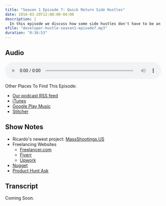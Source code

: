 ```yaml
---
title: "Season 1 Episode 7: Quick Return Side Hustles"
date: 2018-03-20T12:00:00-04:00
description: |
  In this episode we discuss how some side hustles don't have to be an incremental climb. There's things you can do to make money (or whatever your goal is) within a month or even a week.
efile: "developer-hustle-season1-episode7.mp3"
duration: "0:36:53"
---
```


## Audio

<audio style="width:100%;" controls>
	<source src="http://dl.developerhustle.io/developer-hustle-season1-episode7.mp3" type="audio/mpeg" />
</audio>

Other Places To Find This Episode:

- [Our podcast RSS feed](https://DeveloperHustle.io/episodes/index.xml)
- [iTunes](https://itunes.apple.com/us/podcast/developer-hustle/id1338544467)
- [Google Play Music](https://playmusic.app.goo.gl/?ibi=com.google.PlayMusic&isi=691797987&ius=googleplaymusic&apn=com.google.android.music&link=https://play.google.com/music/m/Iurdet57b3zqqvalbsksrvbinse?t%3DDeveloper_Hustle%26pcampaignid%3DMKT-na-all-co-pr-mu-pod-16)
- [Stitcher](http://stitcher.com/s?fid=165580&refid=stpr)

## Show Notes

- Ricardo's newest project: [MassShootings.US](https://MassShootings.US)
- Freelancing Websites
  - [Freelancer.com](https://www.freelancer.com/)
  - [Fiverr](https://www.fiverr.com/)
  - [Upwork](https://www.upwork.com/)
- [Nugget](https://nugget.one/)
- [Product Hunt Ask](https://www.producthunt.com/ask)

## Transcript

Coming Soon.

